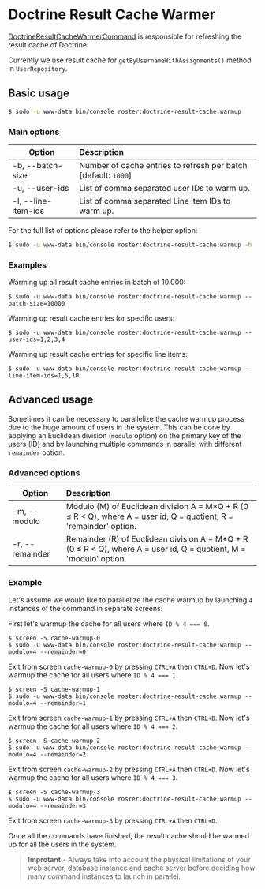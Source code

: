 # Doctrine Result Cache Warmer

[DoctrineResultCacheWarmerCommand](../../src/Command/Cache/DoctrineResultCacheWarmerCommand.php) is responsible for refreshing the result cache of Doctrine.

Currently we use result cache for `getByUsernameWithAssignments()` method in `UserRepository`.

## Basic usage
```bash
$ sudo -u www-data bin/console roster:doctrine-result-cache:warmup
```
### Main options

| Option | Description |
| ------------- |:-------------|
| -b, --batch-size | Number of cache entries to refresh per batch [default: `1000`] |
| -u, --user-ids | List of comma separated user IDs to warm up. |
| -l, --line-item-ids | List of comma separated Line item IDs to warm up. |

For the full list of options please refer to the helper option:
```bash
$ sudo -u www-data bin/console roster:doctrine-result-cache:warmup -h
```

### Examples

Warming up all result cache entries in batch of 10.000:

```shell script
$ sudo -u www-data bin/console roster:doctrine-result-cache:warmup --batch-size=10000
```

Warming up result cache entries for specific users:
```shell script
$ sudo -u www-data bin/console roster:doctrine-result-cache:warmup --user-ids=1,2,3,4
```

Warming up result cache entries for specific line items:
```shell script
$ sudo -u www-data bin/console roster:doctrine-result-cache:warmup --line-item-ids=1,5,10
```

## Advanced usage

Sometimes it can be necessary to parallelize the cache warmup process due to the huge amount of users in the system. This
can be done by applying an Euclidean division (`modulo` option) on the primary key of the users (ID) and by launching 
multiple commands in parallel with different `remainder` option. 

### Advanced options

| Option | Description |
| ------------- |:---------------|
| -m, --modulo | Modulo (M) of Euclidean division A = M*Q + R (0 ≤ R < Q), where A = user id, Q = quotient, R = 'remainder' option. |
| -r, --remainder | Remainder (R) of Euclidean division A = M*Q + R (0 ≤ R < Q), where A = user id, Q = quotient, M = 'modulo' option. |

### Example

Let's assume we would like to parallelize the cache warmup by launching `4` instances of the command in separate screens:

First let's warmup the cache for all users where `ID % 4 === 0`.

```shell script
$ screen -S cache-warmup-0
$ sudo -u www-data bin/console roster:doctrine-result-cache:warmup --modulo=4 --remainder=0
```

Exit from screen `cache-warmup-0` by pressing `CTRL+A` then `CTRL+D`.
Now let's warmup the cache for all users where `ID % 4 === 1`.

```shell script
$ screen -S cache-warmup-1
$ sudo -u www-data bin/console roster:doctrine-result-cache:warmup --modulo=4 --remainder=1
```

Exit from screen `cache-warmup-1` by pressing `CTRL+A` then `CTRL+D`.
Now let's warmup the cache for all users where `ID % 4 === 2`.

```shell script
$ screen -S cache-warmup-2
$ sudo -u www-data bin/console roster:doctrine-result-cache:warmup --modulo=4 --remainder=2
```

Exit from screen `cache-warmup-2` by pressing `CTRL+A` then `CTRL+D`.
Now let's warmup the cache for all users where `ID % 4 === 3`.

```shell script
$ screen -S cache-warmup-3
$ sudo -u www-data bin/console roster:doctrine-result-cache:warmup --modulo=4 --remainder=3
```

Exit from screen `cache-warmup-3` by pressing `CTRL+A` then `CTRL+D`.

Once all the commands have finished, the result cache should be warmed up for all the users in the system.

> **Improtant** - Always take into account the physical limitations of your web server, database instance and cache server 
> before deciding how many command instances to launch in parallel.
  